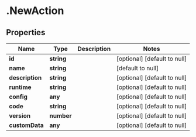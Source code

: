 # .NewAction

## Properties
Name | Type | Description | Notes
------------ | ------------- | ------------- | -------------
**id** | **string** |  | [optional] [default to null]
**name** | **string** |  | [default to null]
**description** | **string** |  | [optional] [default to null]
**runtime** | **string** |  | [optional] [default to null]
**config** | **any** |  | [optional] [default to null]
**code** | **string** |  | [optional] [default to null]
**version** | **number** |  | [optional] [default to null]
**customData** | **any** |  | [optional] [default to null]


